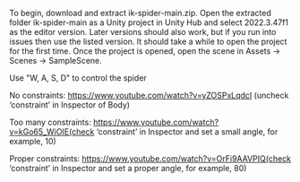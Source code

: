 To begin, download and extract ik-spider-main.zip. Open the extracted folder 
ik-spider-main as a Unity project in Unity Hub and select 2022.3.47f1 as the editor 
version. Later versions should also work, but if you run into issues then use the listed version. It 
should take a while to open the project for the first time. Once the project is opened, open the 
scene in Assets -> Scenes -> SampleScene. 

Use "W, A, S, D" to control the spider

No constraints: https://www.youtube.com/watch?v=yZOSPxLqdcI (uncheck ‘constraint’ in Inspector of Body)

Too many constraints: https://www.youtube.com/watch?v=kGo65_WiOIE(check ‘constraint’ in Inspector and set a small angle, for example, 10)

Proper constraints: https://www.youtube.com/watch?v=OrFi9AAVPIQ(check ‘constraint’ in Inspector and set a proper angle, for example, 80)

